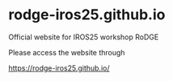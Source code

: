 # rodge-iros25.github.io
Official website for IROS25 workshop RoDGE

Please access the website through

https://rodge-iros25.github.io/